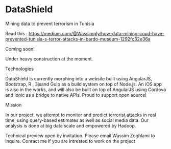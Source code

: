 # DataShield
Mining data to prevent terrorism in Tunisia

Read this : https://medium.com/@Wassimply/how-data-mining-coud-have-prevented-tunisia-s-terror-attacks-in-bardo-museum-1292fc32e36a



Coming soon!

Under heavy construction at the moment.

Technologies

DataShield is currently morphing into a website built using AngularJS, Bootstrap, R , 3jsand Gulp as a build system on top of Node.js. An iOS app is also in the works, and will also be built on top of AngularJS using Cordova and Ionic as a bridge to native APIs. Proud to support open source!

 Mission 
 
In our project, we attempt to monitor and predict terrorist attacks in real time, using query-based estimates as well as social media data. Our analysis is done at big data scale and empowered by Hadoop.

Technical preview open by invitation. Please email Wassim Zoghlami to inquire.
Conract me if you are intrested to work on the project 
